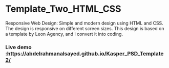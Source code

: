 # Template_Two_HTML_CSS
Responsive Web Design: Simple and modern design using HTML and CSS. The design is responsive on different screen sizes.
This design is based on a template by Leon Agency, and i convert it into coding.

### Live demo :https://abdelrahmanalsayed.github.io/Kasper_PSD_Template2/
